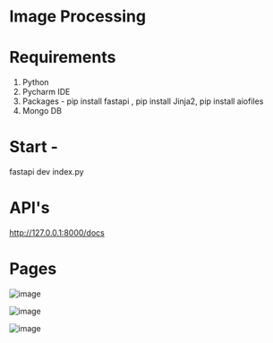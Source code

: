 # Image Processing

# Requirements
1. Python
2. Pycharm IDE
3. Packages - pip install fastapi ,  pip install Jinja2, pip install aiofiles
4. Mongo DB

# Start - 
fastapi dev index.py

# API's
http://127.0.0.1:8000/docs

# Pages
![image](https://github.com/user-attachments/assets/f86b0c1e-3bf8-4925-a529-a17b5ddc86fa)

![image](https://github.com/user-attachments/assets/1eff9a71-36dc-4548-9d1a-711a990bed57)

![image](https://github.com/user-attachments/assets/b1b7266d-f143-43c6-801a-b62ae93e6d94)



